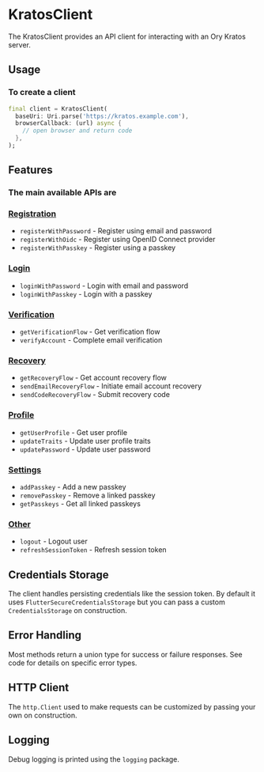 # KratosClient

The KratosClient provides an API client for interacting with an Ory Kratos server.

## Usage

### To create a client

```dart
final client = KratosClient(
  baseUri: Uri.parse('https://kratos.example.com'), 
  browserCallback: (url) async {
    // open browser and return code
  },
);
```

## Features

### The main available APIs are

### [Registration](documentation/registration.md)

- `registerWithPassword` - Register using email and password
- `registerWithOidc` - Register using OpenID Connect provider
- `registerWithPasskey` - Register using a passkey

### [Login](documentation/login.md)

- `loginWithPassword` - Login with email and password
- `loginWithPasskey` - Login with a passkey

### [Verification](documentation/verification.md)

- `getVerificationFlow` - Get verification flow
- `verifyAccount` - Complete email verification

### [Recovery](documentation/recovery.md)

- `getRecoveryFlow` - Get account recovery flow
- `sendEmailRecoveryFlow` - Initiate email account recovery
- `sendCodeRecoveryFlow` - Submit recovery code

### [Profile](documentation/profile.md)

- `getUserProfile` - Get user profile
- `updateTraits` - Update user profile traits
- `updatePassword` - Update user password

### [Settings](documentation/settings.md)

- `addPasskey` - Add a new passkey
- `removePasskey` - Remove a linked passkey
- `getPasskeys` - Get all linked passkeys

### [Other](documentation/others.md)

- `logout` - Logout user
- `refreshSessionToken` - Refresh session token

## Credentials Storage

The client handles persisting credentials like the session token. By default it uses `FlutterSecureCredentialsStorage` but you can pass a custom `CredentialsStorage` on construction.

## Error Handling

Most methods return a union type for success or failure responses. See code for details on specific error types.

## HTTP Client

The `http.Client` used to make requests can be customized by passing your own on construction.

## Logging

Debug logging is printed using the `logging` package.
